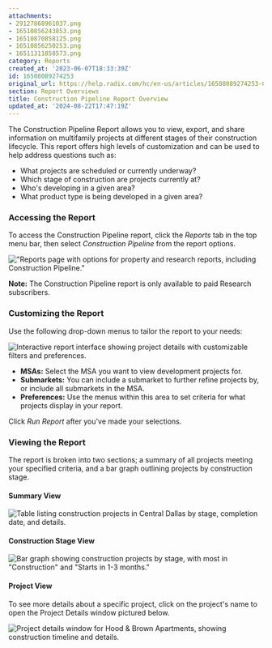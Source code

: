 ```yaml
---
attachments:
- 29127868961037.png
- 16510856243853.png
- 16510870858125.png
- 16510856250253.png
- 16511311858573.png
category: Reports
created_at: '2023-06-07T18:33:39Z'
id: 16508089274253
original_url: https://help.radix.com/hc/en-us/articles/16508089274253-Construction-Pipeline-Report-Overview
section: Report Overviews
title: Construction Pipeline Report Overview
updated_at: '2024-08-22T17:47:19Z'
---
```


The Construction Pipeline Report allows you to view, export, and share information on multifamily projects at different stages of their construction lifecycle. This report offers high levels of customization and can be used to help address questions such as:

* What projects are scheduled or currently underway?
* Which stage of construction are projects currently at?
* Who's developing in a given area?
* What product type is being developed in a given area?

### Accessing the Report

To access the Construction Pipeline report, click the *Reports* tab in the top menu bar, then select *Construction Pipeline* from the report options.

!["Reports page with options for property and research reports, including Construction Pipeline."](attachments/29127868961037.png)

**Note:** The Construction Pipeline report is only available to paid Research subscribers.

### Customizing the Report

Use the following drop-down menus to tailor the report to your needs:

![Interactive report interface showing project details with customizable filters and preferences.](attachments/16510856243853.png)

* **MSAs:** Select the MSA you want to view development projects for.
* **Submarkets:** You can include a submarket to further refine projects by, or include all submarkets in the MSA.
* **Preferences:** Use the menus within this area to set criteria for what projects display in your report.

Click *Run Report* after you've made your selections.

### Viewing the Report

The report is broken into two sections; a summary of all projects meeting your specified criteria, and a bar graph outlining projects by construction stage.

#### **Summary View**

![Table listing construction projects in Central Dallas by stage, completion date, and details.](attachments/16510870858125.png)

#### **Construction Stage View**

![Bar graph showing construction projects by stage, with most in "Construction" and "Starts in 1-3 months."](attachments/16510856250253.png)

#### **Project View**

To see more details about a specific project, click on the project's name to open the Project Details window pictured below.

![Project details window for Hood & Brown Apartments, showing construction timeline and details.](attachments/16511311858573.png)